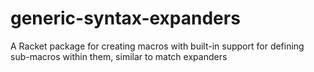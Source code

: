 generic-syntax-expanders
========================

A Racket package for creating macros with built-in support for defining sub-macros within them, similar to match expanders
